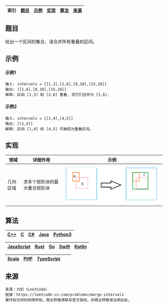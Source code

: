 |**索引**|[题目](#题目)|[示例](#示例)|[实现](#实现)|[算法](#算法)|[来源](#来源)|
|-|-|-|-|-|-|
## 题目
给出一个区间的集合，请合并所有重叠的区间。

## 示例
#### 示例1
```
输入: intervals = [[1,3],[2,6],[8,10],[15,18]]
输出: [[1,6],[8,10],[15,18]]
解释: 区间 [1,3] 和 [2,6] 重叠, 将它们合并为 [1,6].
```
#### 示例2
```
输入: intervals = [[1,4],[4,5]]
输出: [[1,5]]
解释: 区间 [1,4] 和 [4,5] 可被视为重叠区间。
```

## 实现
|领域|详细作用|示例|
|-|-|-|
|几何区域|求多个矩形块的最大重合矩形块|![区间合并实现1图片](区间合并实现1.png "多个矩形块的最大重合矩形块")|

## 算法
|[C++](https://github.com/CloudSmokeMemory/WorldLogic/blob/main/realize/algorithm_realize/algorithm2realize/%E6%8E%92%E5%BA%8F/1_1%E5%90%88%E5%B9%B6%E5%8C%BA%E9%97%B4/%E5%90%88%E5%B9%B6%E5%8C%BA%E9%97%B4ByC%2B%2B.md)|[C]()|[C#]()|[Java]()|[Python3]()|
|-|-|-|-|-|

|[JavaScript]()|[Rust]()|[Go]()|[Swift]()|[Kotlin]()|
|-|-|-|-|-|

|[Scala]()|[PHP]()|[TypeScript]()|[]()|[]()|
|-|-|-|-|-|


## 来源
```
来源：力扣（LeetCode）
链接：https://leetcode-cn.com/problems/merge-intervals
著作权归领扣网络所有。商业转载请联系官方授权，非商业转载请注明出处。
```
